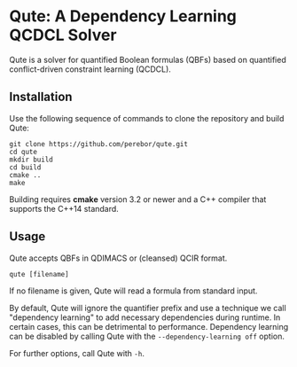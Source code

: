 # Qute: A Dependency Learning QCDCL Solver

Qute is a solver for quantified Boolean formulas (QBFs) based on quantified conflict-driven constraint learning (QCDCL).

## Installation

Use the following sequence of commands to clone the repository and build Qute:

```
git clone https://github.com/perebor/qute.git
cd qute
mkdir build
cd build
cmake ..
make
```
Building requires **cmake** version 3.2 or newer and a C++ compiler that supports the C++14 standard.

## Usage

Qute accepts QBFs in QDIMACS or (cleansed) QCIR format.
```
qute [filename]
``` 
If no filename is given, Qute will read a formula from standard input.

By default, Qute will ignore the quantifier prefix and use a technique we call "dependency learning" to add necessary dependencies during runtime. In certain cases, this can be detrimental to performance. Dependency learning can be disabled by calling Qute with  the ```--dependency-learning off``` option.

For further options, call Qute with ```-h```.